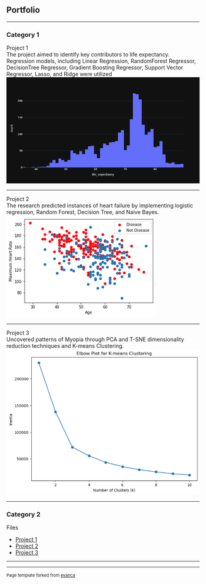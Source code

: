## Portfolio

---

### Category 1 

Project 1
<br>
 The project aimed to identify key contributors to life expectancy.
 <br>
Regression models, including Linear Regression, RandomForest Regressor, DecisionTree Regressor, Gradient Boosting Regressor, Support Vector Regressor, Lasso, and Ridge were utilized
<img src="/life_expectancy.png.png?raw=true"/>

---

Project 2<br>
The research predicted instances of heart failure by implementing logistic regression, Random Forest, Decision Tree, and Naive Bayes.
<img src="/Heart Rate.png?raw=true"/>

---
Project 3 <br>
Uncovered patterns of Myopia through PCA and T-SNE dimensionality reduction techniques and K-means Clustering.
<img src="/Elbow plot.png?raw=true"/>

---

### Category 2 
   Files

- [Project 1 ](https://github.com/dntenai/dntenai.github.io/blob/main/life%20_expectancy.ipynb)
- [Project 2 ](https://github.com/dntenai/dntenai.github.io/blob/main/Heart_Failure%20Prediction.ipynb)
- [Project 3 ](https://github.com/dntenai/dntenai.github.io/blob/main/Analysis%20of%20Myopia%20Dataset.pdf)
  


---




---
<p style="font-size:11px">Page template forked from <a href="https://github.com/evanca/quick-portfolio">evanca</a></p>
<!-- Remove above link if you don't want to attibute -->
